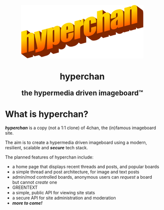 <p align="center">
    <img width="400"
    alt="hyperchan Logo"
    src="./static/image/hyperchan.png">
</p>

<h1 align="center">
    <strong>hyperchan</strong>
    <p style="font-size: .8em">
        the hypermedia driven imageboard™
    </p>
</h1>

# What is hyperchan?

***hyperchan*** is a copy (not a 1:1 clone) of 4chan, the (in)famous imageboard site.

The aim is to create a hypermedia driven imageboard using a modern, resilient, scalable and ***secure*** tech stack.

The planned features of hyperchan include:

- a home page that displays recent threads and posts, and popular boards
- a simple thread and post architecture, for image and text posts
- admin/mod controlled boards, anonymous users can *request* a board but cannot *create* one
- GREENTEXT
- a simple, public API for viewing site stats
- a secure API for site administration and moderation
- ***more to come!***
